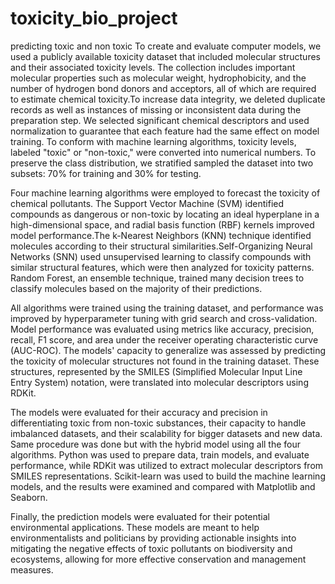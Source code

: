 # toxicity_bio_project
predicting toxic and non toxic 
To create and evaluate computer models, we used a publicly available toxicity dataset that included molecular structures and their associated toxicity levels. The collection includes important molecular properties such as molecular weight, hydrophobicity, and the number of hydrogen bond donors and acceptors, all of which are required to estimate chemical toxicity.To increase data integrity, we deleted duplicate records as well as instances of missing or inconsistent data during the preparation step. We selected significant chemical descriptors and used normalization to guarantee that each feature had the same effect on model training. To conform with machine learning algorithms, toxicity levels, labeled "toxic" or "non-toxic," were converted into numerical numbers. To preserve the class distribution, we stratified sampled the dataset into two subsets: 70% for training and 30% for testing.

Four machine learning algorithms were employed to forecast the toxicity of chemical pollutants. The Support Vector Machine (SVM) identified compounds as dangerous or non-toxic by locating an ideal hyperplane in a high-dimensional space, and radial basis function (RBF) kernels improved model performance.The k-Nearest Neighbors (KNN) technique identified molecules according to their structural similarities.Self-Organizing Neural Networks (SNN) used unsupervised learning to classify compounds with similar structural features, which were then analyzed for toxicity patterns. Random Forest, an ensemble technique, trained many decision trees to classify molecules based on the majority of their predictions. 

All algorithms were trained using the training dataset, and performance was improved by hyperparameter tuning with grid search and cross-validation. Model performance was evaluated using metrics like accuracy, precision, recall, F1 score, and area under the receiver operating characteristic curve (AUC-ROC). The models' capacity to generalize was assessed by predicting the toxicity of molecular structures not found in the training dataset.
These structures, represented by the SMILES (Simplified Molecular Input Line Entry System) notation, were translated into molecular descriptors using RDKit.

The models were evaluated for their accuracy and precision in differentiating toxic from non-toxic substances, their capacity to handle imbalanced datasets, and their scalability for bigger datasets and new data. Same procedure was done but with the hybrid model using all the four algorithms. Python was used to prepare data, train models, and evaluate performance, while RDKit was utilized to extract molecular descriptors from SMILES representations. Scikit-learn was used to build the machine learning models, and the results were examined and compared with Matplotlib and Seaborn.

Finally, the prediction models were evaluated for their potential environmental applications. These models are meant to help environmentalists and politicians by providing actionable insights into mitigating the negative effects of toxic pollutants on biodiversity and ecosystems, allowing for more effective conservation and management measures.
